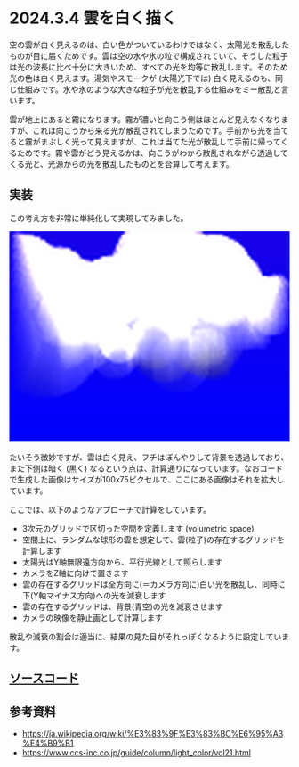 # 2024.3.4 雲を白く描く

空の雲が白く見えるのは、白い色がついているわけではなく、太陽光を散乱したものが目に届くためです。雲は空の水や氷の粒で構成されていて、そうした粒子は光の波長に比べ十分に大きいため、すべての光を均等に散乱します。そのため光の色は白く見えます。湯気やスモークが (太陽光下では) 白く見えるのも、同じ仕組みです。水や氷のような大きな粒子が光を散乱する仕組みをミー散乱と言います。

雲が地上にあると霧になります。霧が濃いと向こう側はほとんど見えなくなりますが、これは向こうから来る光が散乱されてしまうためです。手前から光を当てると霧がまぶしく光って見えますが、これは当てた光が散乱して手前に帰ってくるためです。霧や雲がどう見えるかは、向こうがわから散乱されながら透過してくる光と、光源からの光を散乱したものとを合算して考えます。

## 実装

この考え方を非常に単純化して実現してみました。

![球形の雲が浮かぶ青空](20240304_clouds.png)

たいそう微妙ですが、雲は白く見え、フチはぼんやりして背景を透過しており、また下側は暗く (黒く) なるという点は、計算通りになっています。なおコードで生成した画像はサイズが100x75ピクセルで、ここにある画像はそれを拡大しています。

ここでは、以下のようなアプローチで計算をしています。

- 3次元のグリッドで区切った空間を定義します (volumetric space)
- 空間上に、ランダムな球形の雲を想定して、雲(粒子)の存在するグリッドを計算します
- 太陽光はY軸無限遠方向から、平行光線として照らします
- カメラをZ軸に向けて置きます
- 雲の存在するグリッドは全方向に(＝カメラ方向に)白い光を散乱し、同時に下(Y軸マイナス方向)への光を減衰します
- 雲の存在するグリッドは、背景(青空)の光を減衰させます
- カメラの映像を静止画として計算します

散乱や減衰の割合は適当に、結果の見た目がそれっぽくなるように設定しています。

[ソースコード](https://github.com/yattom/dtd_ex001_gen_image_py/blob/main/gen.py)
- 

## 参考資料

- https://ja.wikipedia.org/wiki/%E3%83%9F%E3%83%BC%E6%95%A3%E4%B9%B1
- https://www.ccs-inc.co.jp/guide/column/light_color/vol21.html

